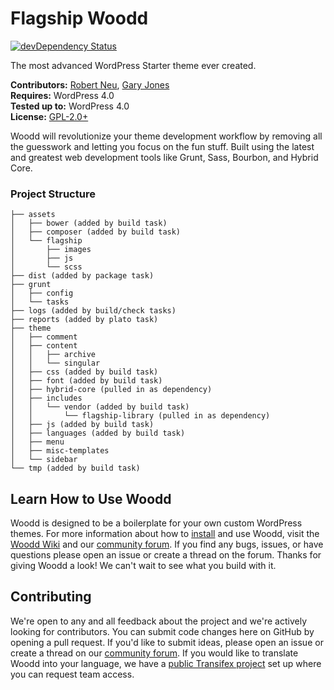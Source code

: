 # Flagship Woodd

[![devDependency Status](https://david-dm.org/FlagshipWP/woodd/dev-status.svg)](https://david-dm.org/FlagshipWP/woodd#info=devDependencies)

The most advanced WordPress Starter theme ever created.

__Contributors:__ [Robert Neu](https://github.com/robneu), [Gary Jones](https://github.com/GaryJones)  
__Requires:__ WordPress 4.0  
__Tested up to:__ WordPress 4.0  
__License:__ [GPL-2.0+](http://www.gnu.org/licenses/gpl-2.0.html)  

Woodd will revolutionize your theme development workflow by removing all the guesswork and letting you focus on the fun stuff. Built using the latest and greatest web development tools like Grunt, Sass, Bourbon, and Hybrid Core.

### Project Structure

    ├── assets
    │   ├── bower (added by build task)
    │   ├── composer (added by build task)
    │   └── flagship
    │       ├── images
    │       ├── js
    │       └── scss
    ├── dist (added by package task)
    ├── grunt
    │   ├── config
    │   └── tasks
    ├── logs (added by build/check tasks)
    ├── reports (added by plato task)
    ├── theme
    │   ├── comment
    │   ├── content
    │   │   ├── archive
    │   │   └── singular
    │   ├── css (added by build task)
    │   ├── font (added by build task)
    │   ├── hybrid-core (pulled in as dependency)
    │   ├── includes
    │   │   └── vendor (added by build task)
    │   │       └── flagship-library (pulled in as dependency)
    │   ├── js (added by build task)
    │   ├── languages (added by build task)
    │   ├── menu
    │   ├── misc-templates
    │   └── sidebar
    └── tmp (added by build task)


## Learn How to Use Woodd

Woodd is designed to be a boilerplate for your own custom WordPress themes. For more information about how to [install](https://github.com/FlagshipWP/woodd/wiki/Installing-Woodd) and use Woodd, visit the [Woodd Wiki](https://github.com/FlagshipWP/woodd/wiki) and our [community forum](http://community.flagshipwp.com/category/woodd). If you find any bugs, issues, or have questions please open an issue or create a thread on the forum. Thanks for giving Woodd a look! We can't wait to see what you build with it.

## Contributing

We're open to any and all feedback about the project and we're actively looking for contributors. You can submit code changes here on GitHub by opening a pull request. If you'd like to submit ideas, please open an issue or create a thread on our [community forum](http://community.flagshipwp.com/category/woodd). If you would like to translate Woodd into your language, we have a [public Transifex project](https://www.transifex.com/projects/p/flagship-woodd/) set up where you can request team access.

